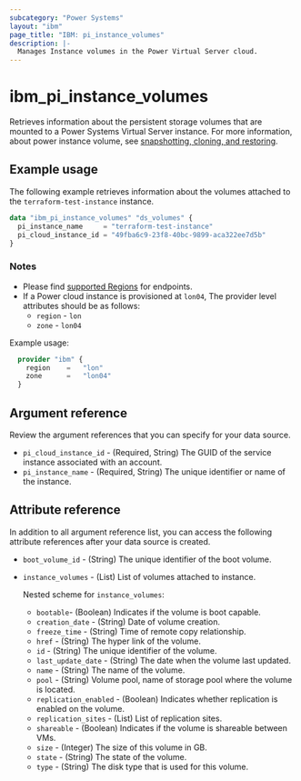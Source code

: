 ```yaml
---
subcategory: "Power Systems"
layout: "ibm"
page_title: "IBM: pi_instance_volumes"
description: |-
  Manages Instance volumes in the Power Virtual Server cloud.
---
```


# ibm_pi_instance_volumes

Retrieves information about the persistent storage volumes that are mounted to a Power Systems Virtual Server instance. For more information, about power instance volume, see [snapshotting, cloning, and restoring](https://cloud.ibm.com/docs/power-iaas?topic=power-iaas-volume-snapshot-clone).

## Example usage

The following example retrieves information about the volumes attached to the `terraform-test-instance` instance.

```terraform
data "ibm_pi_instance_volumes" "ds_volumes" {
  pi_instance_name     = "terraform-test-instance"
  pi_cloud_instance_id = "49fba6c9-23f8-40bc-9899-aca322ee7d5b"
}
```

### Notes

- Please find [supported Regions](https://cloud.ibm.com/apidocs/power-cloud#endpoint) for endpoints.
- If a Power cloud instance is provisioned at `lon04`, The provider level attributes should be as follows:
  - `region` - `lon`
  - `zone` - `lon04`
  
Example usage:

  ```terraform
    provider "ibm" {
      region    =   "lon"
      zone      =   "lon04"
    }
  ```

## Argument reference

Review the argument references that you can specify for your data source.

- `pi_cloud_instance_id` - (Required, String) The GUID of the service instance associated with an account.
- `pi_instance_name` - (Required, String) The unique identifier or name of the instance.

## Attribute reference

In addition to all argument reference list, you can access the following attribute references after your data source is created.

- `boot_volume_id` - (String) The unique identifier of the boot volume.
- `instance_volumes` - (List) List of volumes attached to instance.

  Nested scheme for `instance_volumes`:
  - `bootable`- (Boolean) Indicates if the volume is boot capable.
  - `creation_date` - (String) Date of volume creation.
  - `freeze_time` - (String) Time of remote copy relationship.
  - `href` - (String) The hyper link of the volume.
  - `id` - (String) The unique identifier of the volume.
  - `last_update_date` - (String) The date when the volume last updated.
  - `name` - (String) The name of the volume.
  - `pool` - (String) Volume pool, name of storage pool where the volume is located.
  - `replication_enabled` - (Boolean) Indicates whether replication is enabled on the volume.
  - `replication_sites` - (List) List of replication sites.
  - `shareable` - (Boolean) Indicates if the volume is shareable between VMs.
  - `size` - (Integer) The size of this volume in GB.
  - `state` - (String) The state of the volume.
  - `type` - (String) The disk type that is used for this volume.
